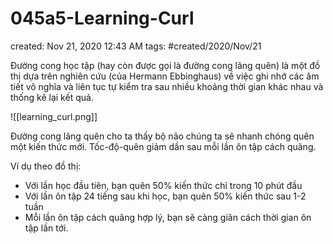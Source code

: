 # 045a5-Learning-Curl

created: Nov 21, 2020 12:43 AM
tags: #created/2020/Nov/21

Đường cong học tập (hay còn được gọi là đường cong lãng quên) là một đồ thị dựa trên nghiên cứu (của Hermann Ebbinghaus) về việc ghi nhớ các âm tiết vô nghĩa và liên tục tự kiểm tra sau nhiều khoảng thời gian khác nhau và thống kê lại kết quả.

![[learning_curl.png]]

Đường cong lãng quên cho ta thấy bộ não chúng ta sẽ nhanh chóng quên một kiến thức mới. Tốc-độ-quên giảm dần sau mỗi lần ôn tập cách quãng. 

Ví dụ theo đồ thị:

- Với lần học đầu tiên, bạn quên 50% kiến thức chỉ trong 10 phút đầu
- Với lần ôn tập 24 tiếng sau khi học, bạn quên 50% kiến thức sau 1-2 tuần
- Mỗi lần ôn tập cách quãng hợp lý, bạn sẽ càng giãn cách thời gian ôn tập lần tới.